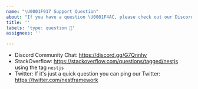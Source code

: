 ```yaml
---
name: "\U0001F917 Support Question"
about: "If you have a question \U0001F4AC, please check out our Discord or StackOverflow!"
title: ''
labels: 'type: question 🙌'
assignees: ''

---
```


<!-- We primarily use GitHub as an issue tracker; for usage and support questions, please check out these resources below. Thanks! 😁. -->

* Discord Community Chat: https://discord.gg/G7Qnnhy
* StackOverflow: https://stackoverflow.com/questions/tagged/nestjs using the tag `nestjs`
* Twitter: If it's just a quick question you can ping our Twitter: https://twitter.com/nestframework